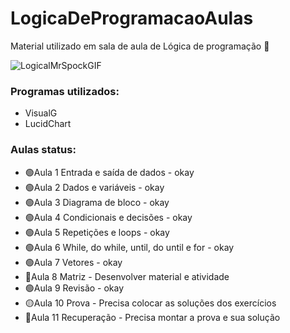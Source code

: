 # LogicaDeProgramacaoAulas
Material utilizado em sala de aula de Lógica de programação 🚀

![LogicalMrSpockGIF](https://github.com/VSRohod/LogicaDeProgramacaoAulas/assets/89645335/0853248c-eee0-4526-af15-e429195d6293)

<h3>Programas utilizados:</h3>
<ul>
 <li>VisualG</li>
 <li>LucidChart</li>
</ul>

<h3>Aulas status:</h3> 
<ul>
<li>🟢Aula 1 Entrada e saída de dados - okay </li>
<li>🟢Aula 2 Dados e variáveis - okay </li>
<li>🟢Aula 3 Diagrama de bloco - okay </li>
<li>🟢Aula 4 Condicionais e decisões - okay </li>
<li>🟢Aula 5 Repetições e loops - okay </li>
<li>🟢Aula 6 While, do while, until, do until e for - okay </li>
<li>🟢Aula 7 Vetores - okay </li>
<li>🔴Aula 8 Matriz - Desenvolver material e atividade</li>
<li>🟢Aula 9 Revisão - okay </li>
<li>🟡Aula 10 Prova - Precisa colocar as soluções dos exercícios </li>
<li>🔴Aula 11 Recuperação - Precisa montar a prova e sua solução </li>
</ul>
